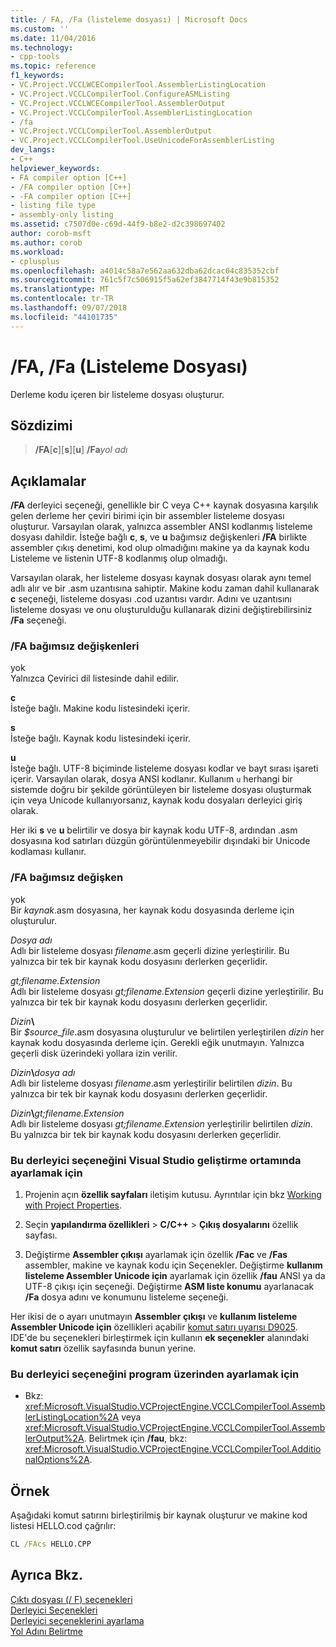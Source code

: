 ```yaml
---
title: / FA, /Fa (listeleme dosyası) | Microsoft Docs
ms.custom: ''
ms.date: 11/04/2016
ms.technology:
- cpp-tools
ms.topic: reference
f1_keywords:
- VC.Project.VCCLWCECompilerTool.AssemblerListingLocation
- VC.Project.VCCLCompilerTool.ConfigureASMListing
- VC.Project.VCCLWCECompilerTool.AssemblerOutput
- VC.Project.VCCLCompilerTool.AssemblerListingLocation
- /fa
- VC.Project.VCCLCompilerTool.AssemblerOutput
- VC.Project.VCCLCompilerTool.UseUnicodeForAssemblerListing
dev_langs:
- C++
helpviewer_keywords:
- FA compiler option [C++]
- /FA compiler option [C++]
- -FA compiler option [C++]
- listing file type
- assembly-only listing
ms.assetid: c7507d0e-c69d-44f9-b8e2-d2c398697402
author: corob-msft
ms.author: corob
ms.workload:
- cplusplus
ms.openlocfilehash: a4014c58a7e562aa632dba62dcac04c835352cbf
ms.sourcegitcommit: 761c5f7c506915f5a62ef3847714f43e9b815352
ms.translationtype: MT
ms.contentlocale: tr-TR
ms.lasthandoff: 09/07/2018
ms.locfileid: "44101735"
---
```

# <a name="fa-fa-listing-file"></a>/FA, /Fa (Listeleme Dosyası)

Derleme kodu içeren bir listeleme dosyası oluşturur.

## <a name="syntax"></a>Sözdizimi

> **/FA**[**c**\][**s**\][**u**] **/Fa**_yol adı_

## <a name="remarks"></a>Açıklamalar

**/FA** derleyici seçeneği, genellikle bir C veya C++ kaynak dosyasına karşılık gelen derleme her çeviri birimi için bir assembler listeleme dosyası oluşturur. Varsayılan olarak, yalnızca assembler ANSI kodlanmış listeleme dosyası dahildir. İsteğe bağlı **c**, **s**, ve **u** bağımsız değişkenleri **/FA** birlikte assembler çıkış denetimi, kod olup olmadığını makine ya da kaynak kodu Listeleme ve listenin UTF-8 kodlanmış olup olmadığı.

Varsayılan olarak, her listeleme dosyası kaynak dosyası olarak aynı temel adlı alır ve bir .asm uzantısına sahiptir. Makine kodu zaman dahil kullanarak **c** seçeneği, listeleme dosyası .cod uzantısı vardır. Adını ve uzantısını listeleme dosyası ve onu oluşturulduğu kullanarak dizini değiştirebilirsiniz **/Fa** seçeneği.

### <a name="fa-arguments"></a>/FA bağımsız değişkenleri

yok  
Yalnızca Çevirici dil listesinde dahil edilir.

**c**  
İsteğe bağlı. Makine kodu listesindeki içerir.

**s**  
İsteğe bağlı. Kaynak kodu listesindeki içerir.

**u**  
İsteğe bağlı. UTF-8 biçiminde listeleme dosyası kodlar ve bayt sırası işareti içerir. Varsayılan olarak, dosya ANSI kodlanır. Kullanım `u` herhangi bir sistemde doğru bir şekilde görüntüleyen bir listeleme dosyası oluşturmak için veya Unicode kullanıyorsanız, kaynak kodu dosyaları derleyici giriş olarak.

Her iki **s** ve **u** belirtilir ve dosya bir kaynak kodu UTF-8, ardından .asm dosyasına kod satırları düzgün görüntülenmeyebilir dışındaki bir Unicode kodlaması kullanır.

### <a name="fa-argument"></a>/FA bağımsız değişken

yok  
Bir *kaynak*.asm dosyasına, her kaynak kodu dosyasında derleme için oluşturulur.

*Dosya adı*  
Adlı bir listeleme dosyası *filename*.asm geçerli dizine yerleştirilir. Bu yalnızca bir tek bir kaynak kodu dosyasını derlerken geçerlidir.

*gt;filename.Extension*  
Adlı bir listeleme dosyası *gt;filename.Extension* geçerli dizine yerleştirilir. Bu yalnızca bir tek bir kaynak kodu dosyasını derlerken geçerlidir.

*Dizin*__\\__  
Bir *$source_file*.asm dosyasına oluşturulur ve belirtilen yerleştirilen *dizin* her kaynak kodu dosyasında derleme için. Gerekli eğik unutmayın. Yalnızca geçerli disk üzerindeki yollara izin verilir.

*Dizin*__\\__*dosya adı*  
Adlı bir listeleme dosyası *filename*.asm yerleştirilir belirtilen *dizin*. Bu yalnızca bir tek bir kaynak kodu dosyasını derlerken geçerlidir.

*Dizin*__\\__*gt;filename.Extension*  
Adlı bir listeleme dosyası *gt;filename.Extension* yerleştirilir belirtilen *dizin*. Bu yalnızca bir tek bir kaynak kodu dosyasını derlerken geçerlidir.

### <a name="to-set-this-compiler-option-in-the-visual-studio-development-environment"></a>Bu derleyici seçeneğini Visual Studio geliştirme ortamında ayarlamak için

1. Projenin açın **özellik sayfaları** iletişim kutusu. Ayrıntılar için bkz [Working with Project Properties](../../ide/working-with-project-properties.md).

2. Seçin **yapılandırma özellikleri** > **C/C++** > **Çıkış dosyalarını** özellik sayfası.

3. Değiştirme **Assembler çıkışı** ayarlamak için özellik **/Fac** ve **/Fas** assembler, makine ve kaynak kodu için Seçenekler. Değiştirme **kullanım listeleme Assembler Unicode için** ayarlamak için özellik **/fau** ANSI ya da UTF-8 çıkışı için seçeneği. Değiştirme **ASM liste konumu** ayarlanacak **/Fa** dosya adını ve konumunu listeleme seçeneği.

Her ikisi de o ayarı unutmayın **Assembler çıkışı** ve **kullanım listeleme Assembler Unicode için** özellikleri açabilir [komut satırı uyarısı D9025](../../error-messages/tool-errors/command-line-warning-d9025.md). IDE'de bu seçenekleri birleştirmek için kullanın **ek seçenekler** alanındaki **komut satırı** özellik sayfasında bunun yerine.

### <a name="to-set-this-compiler-option-programmatically"></a>Bu derleyici seçeneğini program üzerinden ayarlamak için

- Bkz: <xref:Microsoft.VisualStudio.VCProjectEngine.VCCLCompilerTool.AssemblerListingLocation%2A> veya <xref:Microsoft.VisualStudio.VCProjectEngine.VCCLCompilerTool.AssemblerOutput%2A>. Belirtmek için **/fau**, bkz: <xref:Microsoft.VisualStudio.VCProjectEngine.VCCLCompilerTool.AdditionalOptions%2A>.

## <a name="example"></a>Örnek
Aşağıdaki komut satırını birleştirilmiş bir kaynak oluşturur ve makine kod listesi HELLO.cod çağrılır:

```cmd
CL /FAcs HELLO.CPP
```

## <a name="see-also"></a>Ayrıca Bkz.

[Çıktı dosyası (/ F) seçenekleri](../../build/reference/output-file-f-options.md)   
[Derleyici Seçenekleri](../../build/reference/compiler-options.md)   
[Derleyici seçeneklerini ayarlama](../../build/reference/setting-compiler-options.md)   
[Yol Adını Belirtme](../../build/reference/specifying-the-pathname.md)